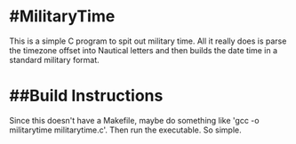 #MilitaryTime
=============

This is a simple C program to spit out military time. All it really does is parse the timezone offset into Nautical letters and then builds the date time in a standard military format.

##Build Instructions
====================

Since this doesn't have a Makefile, maybe do something like 'gcc -o militarytime militarytime.c'. Then run the executable. So simple.
